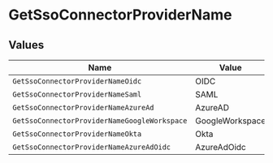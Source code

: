 # GetSsoConnectorProviderName


## Values

| Name                                         | Value                                        |
| -------------------------------------------- | -------------------------------------------- |
| `GetSsoConnectorProviderNameOidc`            | OIDC                                         |
| `GetSsoConnectorProviderNameSaml`            | SAML                                         |
| `GetSsoConnectorProviderNameAzureAd`         | AzureAD                                      |
| `GetSsoConnectorProviderNameGoogleWorkspace` | GoogleWorkspace                              |
| `GetSsoConnectorProviderNameOkta`            | Okta                                         |
| `GetSsoConnectorProviderNameAzureAdOidc`     | AzureAdOidc                                  |